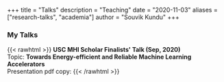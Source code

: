 +++
title = "Talks"
description = "Teaching"
date = "2020-11-03"
aliases = ["research-talks", "academia"]
author = "Souvik Kundu"
+++


### My Talks
{{< rawhtml >}}
<b>USC MHI Scholar Finalists' Talk (Sep, 2020)</b> <br/> Topic: <b>Towards Energy-efficient and Reliable Machine Learning Accelerators</b> <br/>
Presentation pdf copy: <a href="/files/MHI_SK_for_talk_pdf_2020-21.pdf" target="_blank"><i class="far fa-file-pdf fa-lg"></i></a>
{{< /rawhtml >}}